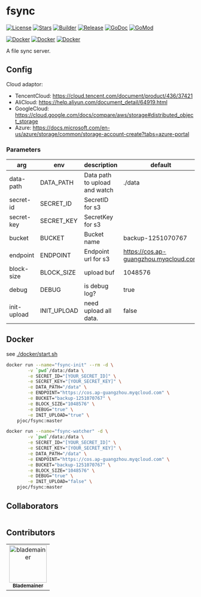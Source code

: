 # fsync

[![License](https://img.shields.io/github/license/pjoc-team/go-action-template.svg)](https://www.apache.org/licenses/LICENSE-2.0)
[![Stars](https://img.shields.io/github/stars/pjoc-team/go-action-template.svg)](https://github.com/pjoc-team/go-action-template/stargazers)
[![Builder](https://github.com/pjoc-team/go-action-template/workflows/Builder/badge.svg)](https://github.com/pjoc-team/go-action-template/actions)
[![Release](https://img.shields.io/github/v/tag/pjoc-team/pay-gateway)](https://github.com/pjoc-team/go-action-template/tags)
[![GoDoc](https://img.shields.io/badge/doc-go.dev-informational.svg)](https://pkg.go.dev/github.com/pjoc-team/go-action-template)
[![GoMod](https://img.shields.io/github/go-mod/go-version/pjoc-team/go-action-template.svg)](https://golang.org/)

[![Docker](https://img.shields.io/docker/v/pjoc/go-action-template.svg?label=docker)](https://hub.docker.com/r/pjoc/go-action-template/tags)
[![Docker](https://img.shields.io/docker/image-size/pjoc/go-action-template/latest.svg)](https://hub.docker.com/r/pjoc/go-action-template/tags)
[![Docker](https://img.shields.io/docker/pulls/pjoc/go-action-template.svg)](https://hub.docker.com/r/pjoc/go-action-template/tags)

A file sync server.

## Config

Cloud adaptor:
- TencentCloud: https://cloud.tencent.com/document/product/436/37421
- AliCloud: https://help.aliyun.com/document_detail/64919.html
- GoogleCloud: https://cloud.google.com/docs/compare/aws/storage#distributed_object_storage
- Azure: https://docs.microsoft.com/en-us/azure/storage/common/storage-account-create?tabs=azure-portal

### Parameters

| arg | env | description | default |
| --- | --- | --- | --- |
| data-path | DATA_PATH | Data path to upload and watch | ./data |
| secret-id | SECRET_ID | SecretID for s3 | |
| secret-key | SECRET_KEY | SecretKey for s3 | |
| bucket | BUCKET | Bucket name | backup-1251070767 |
| endpoint | ENDPOINT | Endpoint url for s3 | https://cos.ap-guangzhou.myqcloud.com |
| block-size | BLOCK_SIZE | upload buf | 1048576 |
| debug | DEBUG | is debug log? | true |
| init-upload | INIT_UPLOAD | need upload all data. | false |

## Docker

see [./docker/start.sh](docker/start.sh)

```bash
docker run --name="fsync-init" --rm -d \
        -v `pwd`/data:/data \
       	-e SECRET_ID="[YOUR_SECRET_ID]" \
       	-e SECRET_KEY="[YOUR_SECRET_KEY]" \
        -e DATA_PATH="/data" \
        -e ENDPOINT="https://cos.ap-guangzhou.myqcloud.com" \
        -e BUCKET="backup-1251070767" \
        -e BLOCK_SIZE="1048576" \
        -e DEBUG="true" \
        -e INIT_UPLOAD="true" \
	pjoc/fsync:master

docker run --name="fsync-watcher" -d \
        -v `pwd`/data:/data \
       	-e SECRET_ID="[YOUR_SECRET_ID]" \
       	-e SECRET_KEY="[YOUR_SECRET_KEY]" \
        -e DATA_PATH="/data" \
        -e ENDPOINT="https://cos.ap-guangzhou.myqcloud.com" \
        -e BUCKET="backup-1251070767" \
        -e BLOCK_SIZE="1048576" \
        -e DEBUG="true" \
        -e INIT_UPLOAD="false" \
	pjoc/fsync:master

```

## Collaborators

<!-- readme: collaborators -start --> 
<table>
</table>
<!-- readme: collaborators -end -->

## Contributors

<!-- readme: contributors -start --> 
<table>
<tr>
    <td align="center">
        <a href="https://github.com/blademainer">
            <img src="https://avatars.githubusercontent.com/u/3396459?v=4" width="100;" alt="blademainer"/>
            <br />
            <sub><b>Blademainer</b></sub>
        </a>
    </td></tr>
</table>
<!-- readme: contributors -end -->